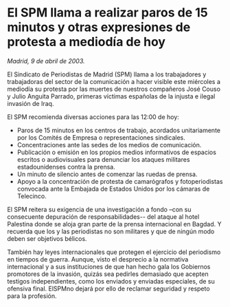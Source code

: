# El SPM llama a realizar paros de 15 minutos y otras expresiones de protesta a mediodía de hoy

*Madrid, 9 de abril de 2003.*

El Sindicato de Periodistas de Madrid (SPM) llama a los trabajadores y trabajadoras del sector de la comunicación a hacer visible este miércoles a mediodía su protesta por las muertes de nuestros compañeros José Couso y Julio Anguita Parrado, primeras víctimas españolas de la injusta e ilegal invasión de Iraq.

El SPM recomienda diversas acciones para las 12:00 de hoy: 
- Paros de 15 minutos en los centros de trabajo, acordados unitariamente por los Comités de Empresa o representaciones sindicales. 
- Concentraciones ante las sedes de los medios de comunicación. 
- Publicación o emisión en los propios medios informativos de espacios escritos o audiovisuales para denunciar los ataques militares estadounidenses contra la prensa. 
- Un minuto de silencio antes de comenzar las ruedas de prensa. 
- Apoyo a la concentración de protesta de camarógrafos y fotoperiodistas convocada ante la Embajada de Estados Unidos por los cámaras de Telecinco.

El SPM reitera su exigencia de una investigación a fondo –con su consecuente depuración de responsabilidades-- del ataque al hotel Palestina donde se aloja gran parte de la prensa internacional en Bagdad. Y recuerda que los y las periodistas no son militares y que de ningún modo deben ser objetivos bélicos.

También hay leyes internacionales que protegen el ejercicio del periodismo en tiempos de guerra. Aunque, visto el desprecio a la normativa internacional y a sus instituciones de que han hecho gala los Gobiernos promotores de la invasión, quizás sea pedirles demasiado que acepten testigos independientes, como los enviados y enviadas especiales, de su ofensiva final. ElSPMno dejará por ello de reclamar seguridad y respeto para la profesión.
